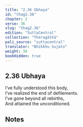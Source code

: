 ```yaml
---
title: "2.36 Ubhaya"
id: "thag2.36"
chapter: 2
verse: 36
slug: "thag2.36"
edition: "SuttaCentral"
collection: "Theragāthā"
pali_source: "suttacentral"
translator: "Bhikkhu Sujato"
weight: 36
bookHidden: true
---
```


## 2.36 Ubhaya  

I’ve fully understood this body,  
I’ve realized the end of defilements.  
I’ve gone beyond all rebirths,  
And attained the unconditioned.

## Notes
